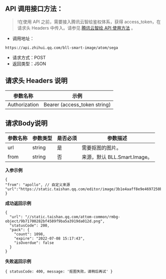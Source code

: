 ## API 调用接口方法：
>!在使用 API 之前，需要接入腾讯云智绘鉴权体系，获得 access_token，在请求头 Headers 中传入。请参见 [腾讯云智绘 API 使用方法](https://cloud.tencent.com/document/product/1351/77404) 。

- 调用地址：
```plaintext
https://api.zhihui.qq.com/bll-smart-image/atom/sega
```
- 请求方式：POST
- 返回类型：JSON

## 请求头 Headers 说明
| 参数名称 | 示例 |
|---------|---------|
| Authorization | Bearer (access_token string) | 


## 请求Body说明
| 参数名称 | 参数类型 | 是否必须 |参数描述 |
|---------|---------|---------|--------- |
| url | string | 是 |需要抠图的图片。 |
| from | string | 否 |来源，默认 BLL.Smart.Image。 |

**入参示例**
```plaintext
{
"from": "apollo", // 自定义来源
"url":"https://static.taishan.qq.com/editor/image/3b1e4aaff8e9e4697250b55c526c3241.png"
}

```

**成功返回示例**
```plaintext
{
  "url": "//static.taishan.qq.com/attom-common/rmbg-object/9b71700282bf4589f9ba5a3919da012d.png",
  "statusCode": 200,
  "pack": {
    "count": 1098,
    "expire": "2022-07-08 15:17:43",
    "isOverdue": false
  }
}

```

**失败返回示例**
```plaintext
{ statusCode: 400, message: '抠图失败，请稍后再试' }

```


	
	

